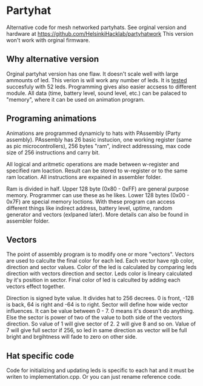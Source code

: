 Partyhat
========
Alternative code for mesh networked partyhats.
See orginal version and hardware at https://github.com/HelsinkiHacklab/partyhatwork
This version won't work with orginal firmware.


## Why alternative version
Orginal partyhat version has one flaw. It doesn't scale well with large ammounts of
led. This verion is will work any number of leds. It is [tested](http://www.youtube.com/watch?v=SGMewqFb5E4) succesfuly with 52 leds.
Programming gives also easier accsess to different module. All data (time, battery level,
sound level, etc.) can be palaced to "memory", where it can be used on animation program.


## Programing animations
Animations are programmed dynamicly to hats with PAssembly (Party assembly). PAssembly has 26 basic instucion,
one working register (same as pic microcontrollers), 256 bytes "ram", indirect addresssing,
max code size of 256 instructions and carry bit.

All logical and aritmetic operations are made between w-register and specified ram loaction. 
Result can be stored to w-register or to the same ram location. All instructions are expained
in assembler folder.

Ram is divided in half. Upper 128 byte (0x80 - 0xFF) are general purpose memory. Programmer can use 
these as he likes. Lower 128 bytes (0x00 - 0x7F) are special memory loctions. With these program can
access different things like indirect address, battery level, uptime, random generator and vectors (exlpaned
later). More details can also be found in assembler folder.

## Vectors
The point of assembly program is to modify one or more "vectors". Vectors are used to calculte the final
color for each led. Each vector have rgb color, direction and sector values. Color of the led is calculated
by comparing leds direction with vectors direction and sector. Leds color is lineary calculated by it's position
in sector. Final color of led is calculted by adding each vectors effect together. 

Direction is signed byte value. It divides hat to 256 decrees. 0 is front, -128 is back, 64 is right and -64  is to right.
Sector will define how wide vector influences. It can be value between 0 - 7. 0 means it's doesn't do anything. 
Else the sector is power of two of the value to both side of the vectors direction. So value of 1 will give sector 
of 2. 2 will give 8 and so on. Value of 7 will give full sector if 256, so led in same direction as vector will be full
bright and brgihtness will fade to zero on other side.

## Hat specific code
Code for initializing and updating leds is specific to each hat and it must be writen to implementation.cpp. Or
you can just rename reference code.







